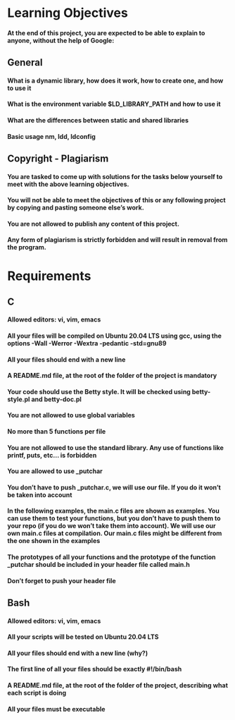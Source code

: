 # Learning Objectives
#### At the end of this project, you are expected to be able to explain to anyone, without the help of Google:

## General
#### What is a dynamic library, how does it work, how to create one, and how to use it
#### What is the environment variable $LD_LIBRARY_PATH and how to use it
#### What are the differences between static and shared libraries
#### Basic usage nm, ldd, ldconfig
## Copyright - Plagiarism
#### You are tasked to come up with solutions for the tasks below yourself to meet with the above learning objectives.
#### You will not be able to meet the objectives of this or any following project by copying and pasting someone else’s work.
#### You are not allowed to publish any content of this project.
#### Any form of plagiarism is strictly forbidden and will result in removal from the program.
# Requirements
## C
#### Allowed editors: vi, vim, emacs
#### All your files will be compiled on Ubuntu 20.04 LTS using gcc, using the options -Wall -Werror -Wextra -pedantic -std=gnu89
#### All your files should end with a new line
#### A README.md file, at the root of the folder of the project is mandatory
#### Your code should use the Betty style. It will be checked using betty-style.pl and betty-doc.pl
#### You are not allowed to use global variables
#### No more than 5 functions per file
#### You are not allowed to use the standard library. Any use of functions like printf, puts, etc… is forbidden
#### You are allowed to use _putchar
#### You don’t have to push _putchar.c, we will use our file. If you do it won’t be taken into account
#### In the following examples, the main.c files are shown as examples. You can use them to test your functions, but you don’t have to push them to your repo (if you do we won’t take them into account). We will use our own main.c files at compilation. Our main.c files might be different from the one shown in the examples
#### The prototypes of all your functions and the prototype of the function _putchar should be included in your header file called main.h
#### Don’t forget to push your header file
## Bash
#### Allowed editors: vi, vim, emacs
#### All your scripts will be tested on Ubuntu 20.04 LTS
#### All your files should end with a new line (why?)
#### The first line of all your files should be exactly #!/bin/bash
#### A README.md file, at the root of the folder of the project, describing what each script is doing
#### All your files must be executable

